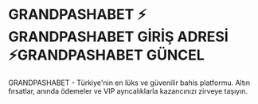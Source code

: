 # GRANDPASHABET ⚡ GRANDPASHABET GİRİŞ ADRESİ ⚡GRANDPASHABET GÜNCEL

GRANDPASHABET - Türkiye'nin en lüks ve güvenilir bahis platformu. Altın fırsatlar, anında ödemeler ve VIP ayrıcalıklarla kazancınızı zirveye taşıyın.
